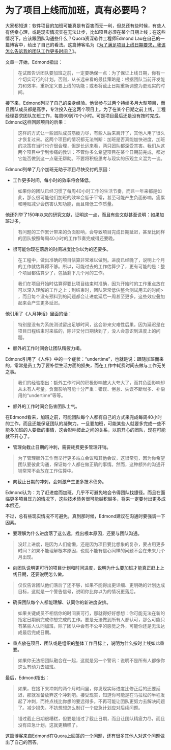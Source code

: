 # 为了项目上线而加班，真有必要吗？

大家都知道：软件项目的加班可能真是有百害而无一利，但总还有些时候，有些人有侥幸心理，或是现实情况实在无法让步，比如项目必须在某个日期上线；在这些情况下，应该跟团队沟通些什么？Quora资深软件工程师Edmond Lau在自己的一篇博客中，给出了自己的看法。这篇博客名为《[为了满足项目上线日期要求，我该怎么告诉我的团队工作更多时间？](http://www.theeffectiveengineer.com/blog/why-overtime-doesnt-work)》。

文章一开始，Edmond指出：

> 在试图告诉团队要加班之前，一定要确保一点：为了保证上线日期，你有一个切实可行的计划。否则，从长远来看的最佳策略是：根据团队当前开发能力和效率，重新定义要上线的功能；或者将截止日期重新调整为更现实的时间。

接下来，Edmond列举了自己的亲身经验。他曾参与过两个持续多月大型项目，而且团队成员都是高手，专注投入在这两个项目上。为了在某个日期之前上线，工程经理要求团队加班工作，每周60到70个小时。可是项目最后还是没有按时完成。Edmond这样回顾项目的后果：

> 这样的方式让一些团队成员筋疲力尽，有些人后来离开了，其他人用了很久才恢复过来。这两个项目的情况都无法判断：加班是否真能加快进度，加班的决策在当时也许很合理，但是长远来看，两只团队都深受其害。我们从这两个项目中学到惨痛的教训：不管你多么希望项目在某个日期前完成，都对它能否做到这一点毫无帮助。不要将积极思考与现实的乐观主义混为一谈。

Edmond列举了几个加班无助于项目尽快交付的原因：

* 工作更多时间，每小时的效率将会降低。

> 如果你的团队已经习惯了每周40小时工作的生活节奏，而且一年来都是如此，那么很可能他们加班的效率会低于平常，甚至可能产生负面影响。疲累和睡眠减少会伤害认知功能，而且降低工作质量。

他还列举了150年以来的研究文献，证明这一点，而且有些文献甚至说明：如果加班过多，

> 有问题的工作累计带来的负面影响，会导致项目完成日期延迟，甚至比同样的团队按照每周40小时的工作节奏完成得还要晚。

* 很可能你现在落后的时间进度比你以为的还要多。

> 在工程中，做出准确的项目估算非常难以做到。进度已经晚了，说明上个月的工作就估算得不够。所以，可能过去的工作估算少了，更有可能的是：整个项目都估算少了，包括剩下几个月的工作。

> 我们在项目开始时估算得要比项目结束时准确，因为开始时的工作重点放在可以深入理解的工作之上；到结束时，团队常常低估整合测试用去的时间> ，而且每个没有预料到的问题都会让进度延后一周甚至更多。这些效应叠加起来会产生更多延迟。

他引用了《人月神话》里面的话：

> 特别是没有为系统测试留出足够时间，这会带来灾难性后果。因为延迟是在项目日程结束时来临的，除非交付日期快到了，没人会意识到进度上的问题。

* 额外的工作时间会让团队精疲力竭。

Edmond引用了《人件》中的一个症状：“undertime”，也就是说：跟随加班而来的，常常是员工为了要补偿生活方面的损失，而在工作中耗费时间去做与工作无关之事。

> 我们的经验指出：额外工作时间的积极影响被大大夸大了，而其负面影响却从未有人考量。负面影响可能十分严重：错误、倦怠、失误不断增多、补偿用的“undertime”等等。

* 额外的工作时间会伤害团队士气。

在Edmond看来，加班之前，可能团队每个人都有自己的方式来完成每周40小时的工作，而且还能保证团队的凝聚力。一旦要加班，可能某些人就要多完成一些不能多加班的人要做的事情，这会影响彼此之间的关系，以前开心的团队，现在可能就不开心了。

* 管理向截止日期的冲刺，需要耗费更多管理开销。

> 为了管理额外工作而举行更多站立会议和其他会议，这很常见，因为你希望团队要彼此沟通，保证每个人都在做正确的事情。然而，这种额外的沟通开销常常不会放在工作估算中。

* 向截止日期的冲刺，会刺激产生更多技术债务。

Edmond认为：为了赶进度而加班，几乎不可避免地会令得团队找捷径。而且在面临更多项目压力的情况下，这些技术债务很可能越积越多，将来一定要付出更多成本偿还。

不过，总有些现实情况不可避免，真到那时候，Edmond建议在沟通时要强调一下因素。

* 要理解为什么进度落了这么远，找出根本原因，还要与团队沟通。

> 没赶上进度，是因为人们偷懒，还是因为项目要比想象的复杂，要占用更多时间？如果不能理解根本原因，也就不能有信心同样的问题不会在未来几个月出现。

* 向团队说明更可行的项目计划和时间进度，说明为什么要加班才能真正赶上上线日期，还要说明怎么做。

> 仅仅告诉团队他们落后了还不够，如果不能得出更详细、更明确的计划达成目标，这就是一个警告信号，说明你比你以为的情况更落后。

* 确保团队每个人都能理解、认同你的新进度安排。

> 如果关键成员不相信你的时间表可行，那就得好好想想：你可能无法在新的指定日期前完成你想完成的工作。要是无法做到所有人都认可，那么可能只有某些人认同加班，除了团队中会有不公平的感觉之外，可能你还是无法达成最后完成日期。

* 重点放在项目、团队或是组织的整体工作目标上，说明为什么按时上线如此重要。

> 如果你无法把团队融合在一起，这就是另一个警讯：说明不是所有人都像你这么有动力去加班。

最后，Edmond指出：

> 如果，在接下来冲刺的两个月时间里，你发现实际进度比修正后的还要延迟，那就准备放弃这个冲刺吧。接受现实，知道你可能是在马拉松的半程发起了冲刺，而终点线比你想的要远得多。不再可能让团队更努力去解决问题了。减少损失，不妨想想怎么制订一个应急计划应对后续问题。

> 错过截止日期很糟糕，但要是错过了截止日期，而且让团队精疲力尽，而且没有应急计划，这就更糟糕了。

这篇博客来自Edmond在Quora上回答的[一个问题](https://www.quora.com/Software-Engineering/What-is-the-best-way-to-communicate-to-a-software-development-team-that-they-need-to-work-more-hours-to-meet-a-launch-date)，还有很多其他人对这个问题做出了自己的回答。
